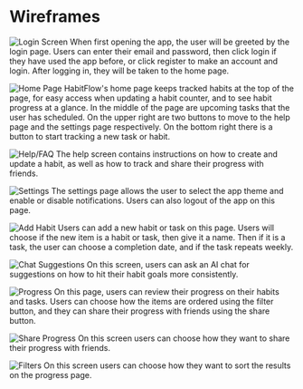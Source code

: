 # Wireframes

![Login Screen](frames/LoginRegister%20Screen.png)
When first opening the app, the user will be greeted by the login page.  Users can enter their email and password, then click login if they have used the app before, or click register to make an account and login.  After logging in, they will be taken to the home page.

![Home Page](frames/Home%20Page.png)
HabitFlow's home page keeps tracked habits at the top of the page, for easy access when updating a habit counter, and to see habit progress at a glance.  In the middle of the page are upcoming tasks that the user has scheduled.  On the upper right are two buttons to move to the help page and the settings page respectively.  On the bottom right there is a button to start tracking a new task or habit.

![Help/FAQ](frames/FAQ.png)
The help screen contains instructions on how to create and update a habit, as well as how to track and share their progress with friends.

![Settings](frames/Settings.png)
The settings page allows the user to select the app theme and enable or disable notifications.  Users can also logout of the app on this page.

![Add Habit](frames/AddHabit.png)
Users can add a new habit or task on this page.  Users will choose if the new item is a habit or task, then give it a name.  Then if it is a task, the user can choose a completion date, and if the task repeats weekly.

![Chat Suggestions](frames/Chat_Suggestions.png)
On this screen, users can ask an AI chat for suggestions on how to hit their habit goals more consistently.

![Progress](frames/Progress.png)
On this page, users can review their progress on their habits and tasks.  Users can choose how the items are ordered using the filter button, and they can share their progress with friends using the share button.

![Share Progress](frames/Share%20Progress.png)
On this screen users can choose how they want to share their progress with friends.

![Filters](frames/Filters.png)
On this screen users can choose how they want to sort the results on the progress page. 